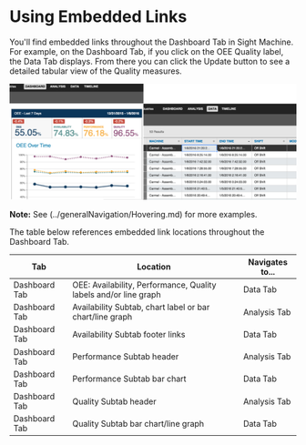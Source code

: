 # Using Embedded Links

 You'll find embedded links throughout the Dashboard Tab in Sight Machine. For example, on the Dashboard Tab, if you click on the OEE Quality label, the Data Tab displays. From there you can click the Update button to see a detailed tabular view of the Quality measures.
 
 ![](embeddedImagesE2.png)
 
   
   **Note:** See (../generalNavigation/Hovering.md) for more examples.
   
   The table below references embedded link locations throughout the Dashboard Tab.
   
   | Tab                | Location           | Navigates to...    |
   | ------------------ | ------------------ | ------------------ |
   | Dashboard Tab      | OEE: Availability, Performance, Quality labels and/or line graph | Data Tab |
   | Dashboard Tab      | Availability Subtab, chart label or bar chart/line graph | Analysis Tab      |
   | Dashboard Tab      | Availability Subtab footer links | Data Tab |
   | Dashboard Tab      | Performance Subtab header    | Analysis Tab |
   | Dashboard Tab      | Performance Subtab bar chart | Data Tab|
   | Dashboard Tab      | Quality Subtab header | Analysis Tab|
   | Dashboard Tab      | Quality Subtab bar chart/line graph | Data Tab|
   
   
 
 